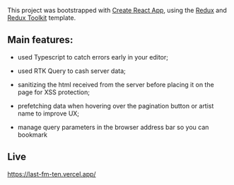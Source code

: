 This project was bootstrapped with [Create React App](https://github.com/facebook/create-react-app), using the [Redux](https://redux.js.org/) and [Redux Toolkit](https://redux-toolkit.js.org/) template.

## Main features:

- used Typescript to catch errors early in your editor;

- used RTK Query to cash server data;

- sanitizing the html received from the server before placing it on the page for XSS protection;

- prefetching data when hovering over the pagination button or artist name to improve UX;

- manage query parameters in the browser address bar so you can bookmark

## Live

https://last-fm-ten.vercel.app/
